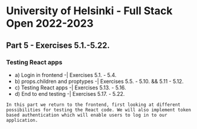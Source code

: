 # University of Helsinki - Full Stack Open 2022-2023

## Part 5 - Exercises 5.1.-5.22.
### Testing React apps
- a) Login in frontend -| Exercises 5.1. - 5.4.
- b) props.children and proptypes -| Exercises 5.5. - 5.10. && 5.11 - 5.12.
- c) Testing React apps -| Exercises 5.13. - 5.16.
- d) End to end testing -| Exercises 5.17. - 5.22.

~~~ 
In this part we return to the frontend, first looking at different possibilities for testing the React code. We will also implement token based authentication which will enable users to log in to our application.
~~~